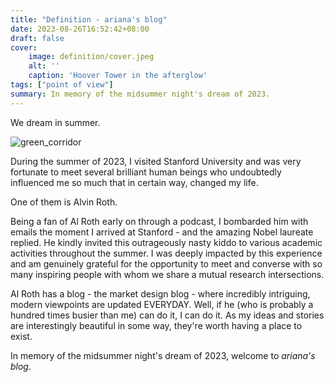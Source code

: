 ```yaml
---
title: "Definition - ariana's blog"
date: 2023-08-26T16:52:42+08:00
draft: false
cover:
    image: definition/cover.jpeg
    alt: ''
    caption: 'Hoover Tower in the afterglow'
tags: ["point of view"]
summary: In memory of the midsummer night's dream of 2023.
---
```


We dream in summer.

![green_corridor](/definition/green_corridor.jpeg)

During the summer of 2023, I visited Stanford University and was very fortunate to meet several brilliant human beings who undoubtedly influenced me so much that in certain way, changed my life. 

One of them is Alvin Roth. 

Being a fan of Al Roth early on through a podcast, I bombarded him with emails the moment I arrived at Stanford - and the amazing Nobel laureate replied. He kindly invited this outrageously nasty kiddo to various academic activities throughout the summer. I was deeply impacted by this experience and am genuinely grateful for the opportunity to meet and converse with so many inspiring people with whom we share a mutual research intersections.

Al Roth has a blog - the market design blog - where incredibly intriguing, modern viewpoints are updated EVERYDAY. Well, if he (who is probably a hundred times busier than me) can do it, I can do it. As my ideas and stories are interestingly beautiful in some way, they're worth having a place to exist.

In memory of the midsummer night's dream of 2023, welcome to *ariana's blog*.
